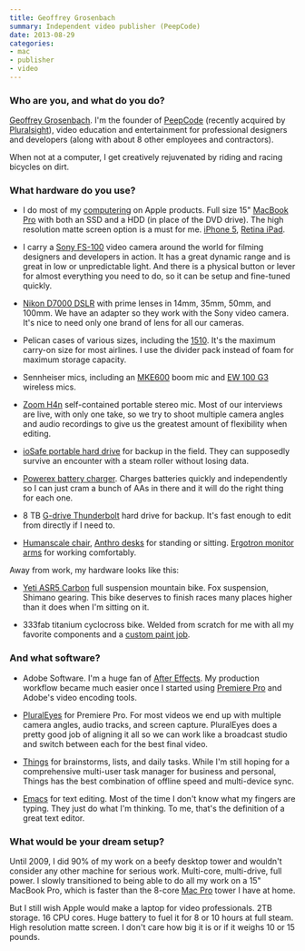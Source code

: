 ```yaml
---
title: Geoffrey Grosenbach
summary: Independent video publisher (PeepCode)
date: 2013-08-29
categories:
- mac
- publisher
- video
---
```


### Who are you, and what do you do?

[Geoffrey Grosenbach](http://twitter.com/topfunky "Geoffrey's Twitter account."). I'm the founder of [PeepCode](https://peepcode.com/ "The PeepCode site.") (recently acquired by [Pluralsight](http://pluralsight.com/ "The Pluralsight site.")), video education and entertainment for professional designers and developers (along with about 8 other employees and contractors).

When not at a computer, I get creatively rejuvenated by riding and racing bicycles on dirt.

### What hardware do you use?

* I do most of my [computering](https://peepcode.com/blog/2013/charismatic-duo/img/dinosaur-hands.gif "A GIF of dinosaur hands.") on Apple products. Full size 15" [MacBook Pro][macbook-pro] with both an SSD and a HDD (in place of the DVD drive). The high resolution matte screen option is a must for me. [iPhone 5][iphone-5], [Retina iPad][ipad-3].

* I carry a [Sony FS-100][nex-fs100uk] video camera around the world for filming designers and developers in action. It has a great dynamic range and is great in low or unpredictable light. And there is a physical button or lever for almost everything you need to do, so it can be setup and fine-tuned quickly.

* [Nikon D7000 DSLR][d7000] with prime lenses in 14mm, 35mm, 50mm, and 100mm. We have an adapter so they work with the Sony video camera. It's nice to need only one brand of lens for all our cameras.

* Pelican cases of various sizes, including the [1510][1510-carry-on-case]. It's the maximum carry-on size for most airlines. I use the divider pack instead of foam for maximum storage capacity.

* Sennheiser mics, including an [MKE600][mke-600] boom mic and [EW 100 G3][ew-100-g3] wireless mics.

* [Zoom H4n][h4n] self-contained portable stereo mic. Most of our interviews are live, with only one take, so we try to shoot multiple camera angles and audio recordings to give us the greatest amount of flexibility when editing.

* [ioSafe portable hard drive][rugged-portable] for backup in the field. They can supposedly survive an encounter with a steam roller without losing data.

* [Powerex battery charger][mh-c801d]. Charges batteries quickly and independently so I can just cram a bunch of AAs in there and it will do the right thing for each one.
 
* 8 TB [G-drive Thunderbolt][g-raid-thunderbolt] hard drive for backup. It's fast enough to edit from directly if I need to.

* [Humanscale chair][freedom.2], [Anthro desks][fit-console] for standing or sitting. [Ergotron monitor arms][lx-dual-stacking-arm] for working comfortably.

Away from work, my hardware looks like this:

* [Yeti ASR5 Carbon][asr-5-c] full suspension mountain bike. Fox suspension, Shimano gearing. This bike deserves to finish races many places higher than it does when I'm sitting on it.
 
* 333fab titanium cyclocross bike. Welded from scratch for me with all my favorite components and a [custom paint job](https://www.facebook.com/media/set/?set=a.438084979603385.1073741826.262675223811029&type=1 "Photos of Geoffrey's bike.").

### And what software?

* Adobe Software. I'm a huge fan of [After Effects][after-effects]. My production workflow became much easier once I started using [Premiere Pro][premiere-pro] and Adobe's video encoding tools.

* [PluralEyes][] for Premiere Pro. For most videos we end up with multiple camera angles, audio tracks, and screen capture. PluralEyes does a pretty good job of aligning it all so we can work like a broadcast studio and switch between each for the best final video.

* [Things][] for brainstorms, lists, and daily tasks. While I'm still hoping for a comprehensive multi-user task manager for business and personal, Things has the best combination of offline speed and multi-device sync.

* [Emacs][] for text editing. Most of the time I don't know what my fingers are typing. They just do what I'm thinking. To me, that's the definition of a great text editor.

### What would be your dream setup?

Until 2009, I did 90% of my work on a beefy desktop tower and wouldn't consider any other machine for serious work. Multi-core, multi-drive, full power. I slowly transitioned to being able to do all my work on a 15" MacBook Pro, which is faster than the 8-core [Mac Pro][mac-pro] tower I have at home.

But I still wish Apple would make a laptop for video professionals. 2TB storage. 16 CPU cores. Huge battery to fuel it for 8 or 10 hours at full steam. High resolution matte screen. I don't care how big it is or if it weighs 10 or 15 pounds.

[1510-carry-on-case]: https://www.pelican.com/us/en/product/cases/carry-on-case/protector/1510 "A solid camera case that meets airline standards for carry-on luggage."
[after-effects]: https://www.adobe.com/products/aftereffects.html "Motion graphics and video editing software."
[asr-5-c]: https://products.mtbr.com/product/bikes/xc-suspensio/yeti-cycles/as-r-5-carbon.html "A bike."
[d7000]: http://web.archive.org/web/20150902003342/http://www.nikonusa.com:80/en/Nikon-Products/Product/dslr-cameras/D7000.html "A 16.2 megapixel DSLR."
[emacs]: http://www.gnu.org/software/emacs/ "A free open-source text editor."
[ew-100-g3]: https://en-us.sennheiser.com/wireless-clip-on-lavalier-microphone-set-presentation-ew-100-eng-g3 "A wireless microphone system."
[fit-console]: https://www.ergotron.com/en-us/anthro "A curved sitting/standing desk."
[freedom.2]: http://web.archive.org/web/20150317234059/http://humanscale.com:80/products/product_detail.cfm?group=FreedomTaskChairWithHeadrest "A chair."
[g-raid-thunderbolt]: https://shop.westerndigital.com/products "A dual-drive RAID Thunderbolt storage system."
[h4n]: http://web.archive.org/web/20150212190215/http://www.zoom.co.jp/english/products/h4n/ "A digital audio recorder."
[ipad-3]: https://www.apple.com/ipad/ "A tablet device with a retina display."
[iphone-5]: https://en.wikipedia.org/wiki/IPhone_5 "A smartphone."
[lx-dual-stacking-arm]: https://www.ergotron.com/en-us/ "An arm for two LCD monitors."
[mac-pro]: https://www.apple.com/mac-pro/ "The Intel-based Mac tower computer."
[macbook-pro]: https://www.apple.com/macbook-pro/ "A laptop."
[mh-c801d]: https://mahaenergy.com/mh-c801d/ "An 8-cell AA/AAA battery recharger."
[mke-600]: https://en-us.sennheiser.com/camera-mic-dslr-shotgun-video-mke-600 "A microphone."
[nex-fs100uk]: https://pro.sony/ue_US/search "A camcorder with interchangeable lenses."
[pluraleyes]: https://www.maxon.net/en/red-giant "Software to synchronise video and audio tracks."
[premiere-pro]: https://en.wikipedia.org/wiki/Adobe_Premiere_Pro "A video editing suite."
[rugged-portable]: http://web.archive.org/web/20141005012136/http://iosafe.com:80/products-rugged-portable-overview "A well-protected portable hard drive."
[things]: https://culturedcode.com/things/ "A task management application for the Mac."
